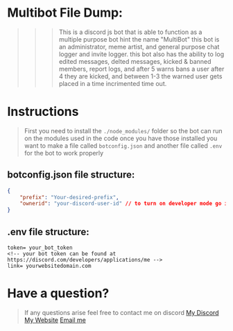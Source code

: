 # Multibot File Dump: 
>>> This is a discord js bot that is able to function as a multiple purpose bot hint the name "MultiBot" this bot is an administrator, meme artist, and general purpose chat logger and invite logger. this bot also has the ability to log edited messages, delted messages, kicked & banned members, report logs, and after 5 warns bans a user after 4 they are kicked, and between 1-3 the warned user gets placed in a time incrimented time out.

# Instructions
> First you need to install the `./node_modules/` folder so the bot can run on the modules used in the code once you have those installed you want to make a file called `botconfig.json` and another file called `.env` for the bot to work properly 

## botconfig.json file structure: 
```json
{
    "prefix": "Your-desired-prefix",
    "ownerid": "your-discord-user-id" // to turn on developer mode go into settings>apperence & toggle the developer mode and once that is done you can right click on your name and "Copy ID" which will give you your owner id.
}
```

## .env file structure: 
```
token= your_bot_token 
<!-- your bot token can be found at https://discord.com/developers/applications/me -->
link= yourwebsitedomain.com
```

# Have a question? 
> If any questions arise feel free to contact me on discord 
[My Discord](https://discord.gg/KVTZdZw)
[My Website](https://hunterswebdesigns.tk)
[Email me](https://mailto.cadmdtdev@gmail.com)

